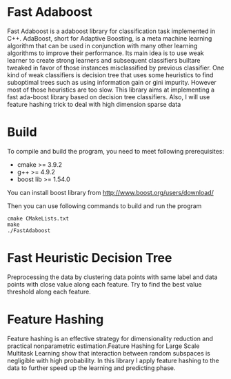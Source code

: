 Fast Adaboost 
===============================================

Fast Adaboost is a adaboost library for classification task implemented in C++. AdaBoost, short for Adaptive Boosting, is a meta machine learning algorithm that can be used in conjunction with many other learning algorithms to improve their performance. Its main idea is to use weak learner to create strong learners and subsequent classifiers builtare tweaked in favor of those instances misclassified by previous classifier. One kind of weak classifiers is decision tree that uses some heuristics to find suboptimal trees such as using information gain or gini impurity. However most of those heuristics are too slow. This library aims at implementing a fast ada-boost library based on decision tree classifiers. Also, I will use feature hashing trick to deal with high dimension sparse data

Build
===============================================
To compile and build the program, you need to meet following prerequisites:

* cmake >= 3.9.2
* g++ >= 4.9.2
* boost lib >= 1.54.0

You can install boost library from http://www.boost.org/users/download/

Then you can use following commands to build and run the program
```$bash
cmake CMakeLists.txt
make
./FastAdaboost
```


Fast Heuristic Decision Tree
===============================================

Preprocessing the data by clustering data points with same label and data points with close value along each feature.
Try to find the best value threshold along each feature.

Feature Hashing
===============================================

Feature hashing is an effective strategy for dimensionality reduction and practical nonparametric estimation.Feature Hashing for Large Scale Multitask Learning show that interaction between random subspaces is negligible with high probability.
In this library I apply feature hashing to the data to further speed up the learning and predicting phase.
